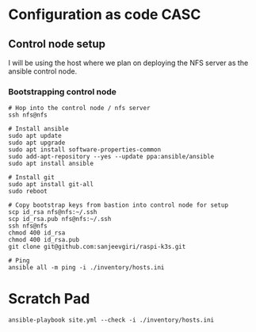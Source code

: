 # Configuration as code CASC

## Control node setup
I will be using the host where we plan on deploying the NFS server as the ansible control node. 

### Bootstrapping control node
```shell
# Hop into the control node / nfs server
ssh nfs@nfs

# Install ansible
sudo apt update
sudo apt upgrade
sudo apt install software-properties-common
sudo add-apt-repository --yes --update ppa:ansible/ansible
sudo apt install ansible

# Install git
sudo apt install git-all
sudo reboot

# Copy bootstrap keys from bastion into control node for setup
scp id_rsa nfs@nfs:~/.ssh
scp id_rsa.pub nfs@nfs:~/.ssh
ssh nfs@nfs
chmod 400 id_rsa
chmod 400 id_rsa.pub
git clone git@github.com:sanjeevgiri/raspi-k3s.git

# Ping
ansible all -m ping -i ./inventory/hosts.ini
```


# Scratch Pad
```shell
ansible-playbook site.yml --check -i ./inventory/hosts.ini

```
